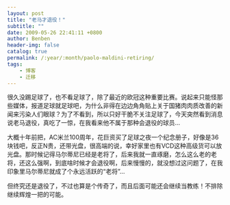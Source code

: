 ```yaml
---
layout: post
title: "老马才退役！"
subtitle: ""
date: 2009-05-26 22:41:11 +0800
author: Benben
header-img: false
catalog: true
permalink: /:year/:month/paolo-maldini-retiring/
tags:
    - 博客
    - 迁移
---
```


很久没踢足球了，也不看足球了，除了最近的欧冠这种重要比赛。说起来只能怪那些媒体，报道足球就足球吧，为什么非得在边边角角贴上关于国猪肉肉质改善的新闻来污染人们眼球？为了不看到，所以只好干脆不关注足球了，今天突然看到消息说老马退役，真吃了一惊，在我看来他不属于那种会退役的球员...

大概十年前把，AC米兰100周年，花巨资买了足球之夜一个纪念册子，好像是36块钱吧，反正N贵，还带光盘，很高端的说，幸好家里也有VCD这种高级货可以放光盘。那时候记得马尔蒂尼已经是老将了，后来我就一直琢磨，怎么这么老的老将，还这么强啊，到底啥时候才会退役啊，后来慢慢的，就没想过这问题了，在我印象里马尔蒂尼就成了个永远活跃的“老将”...

但终究还是退役了，不过也算是个传奇了，而且后面可能还会继续当教练！不排除继续辉煌一把的可能。
